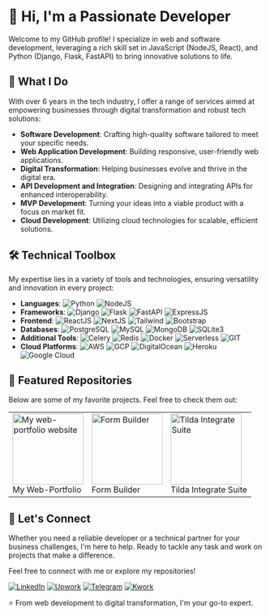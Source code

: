 # 👋 Hi, I'm a Passionate Developer

Welcome to my GitHub profile! I specialize in web and software development, leveraging a rich skill set in JavaScript (NodeJS, React), and Python (Django, Flask, FastAPI) to bring innovative solutions to life.

## 🚀 What I Do

With over 6 years in the tech industry, I offer a range of services aimed at empowering businesses through digital transformation and robust tech solutions:

- **Software Development**: Crafting high-quality software tailored to meet your specific needs.
- **Web Application Development**: Building responsive, user-friendly web applications.
- **Digital Transformation**: Helping businesses evolve and thrive in the digital era.
- **API Development and Integration**: Designing and integrating APIs for enhanced interoperability.
- **MVP Development**: Turning your ideas into a viable product with a focus on market fit.
- **Cloud Development**: Utilizing cloud technologies for scalable, efficient solutions.

## 🛠️ Technical Toolbox

My expertise lies in a variety of tools and technologies, ensuring versatility and innovation in every project:

- **Languages**: ![Python](https://img.shields.io/badge/-Python-3776AB?style=flat&logo=Python&logoColor=white) ![NodeJS](https://img.shields.io/badge/-NodeJS-339933?style=flat&logo=Node.js&logoColor=white)
- **Frameworks**: ![Django](https://img.shields.io/badge/-Django-092E20?style=flat&logo=Django&logoColor=white) ![Flask](https://img.shields.io/badge/-Flask-000000?style=flat&logo=Flask&logoColor=white) ![FastAPI](https://img.shields.io/badge/-FastAPI-009688?style=flat&logo=FastAPI&logoColor=white) ![ExpressJS](https://img.shields.io/badge/-ExpressJS-000000?style=flat&logo=Express&logoColor=white)
- **Frontend**: ![ReactJS](https://img.shields.io/badge/-ReactJS-61DAFB?style=flat&logo=React&logoColor=black) ![NextJS](https://img.shields.io/badge/-NextJS-black?style=flat&logo=Next.js&logoColor=white) ![Tailwind](https://img.shields.io/badge/-Tailwind-38B2AC?style=flat&logo=Tailwind-CSS&logoColor=white) ![Bootstrap](https://img.shields.io/badge/-Bootstrap-7952B3?style=flat&logo=Bootstrap&logoColor=white)
- **Databases**: ![PostgreSQL](https://img.shields.io/badge/-PostgreSQL-336791?style=flat&logo=PostgreSQL&logoColor=white) ![MySQL](https://img.shields.io/badge/-MySQL-4479A1?style=flat&logo=MySQL&logoColor=white) ![MongoDB](https://img.shields.io/badge/-MongoDB-47A248?style=flat&logo=MongoDB&logoColor=white) ![SQLite3](https://img.shields.io/badge/-SQLite3-003B57?style=flat&logo=SQLite&logoColor=white)
- **Additional Tools**: ![Celery](https://img.shields.io/badge/-Celery-37814A?style=flat&logo=Celery&logoColor=white) ![Redis](https://img.shields.io/badge/-Redis-DC382D?style=flat&logo=Redis&logoColor=white) ![Docker](https://img.shields.io/badge/-Docker-2496ED?style=flat&logo=Docker&logoColor=white) ![Serverless](https://img.shields.io/badge/-Serverless-FD5750?style=flat&logo=Serverless&logoColor=white) ![GIT](https://img.shields.io/badge/-GIT-F05032?style=flat&logo=GIT&logoColor=white)
- **Cloud Platforms**: ![AWS](https://img.shields.io/badge/-AWS-232F3E?style=flat&logo=Amazon-AWS&logoColor=white) ![GCP](https://img.shields.io/badge/-GCP-4285F4?style=flat&logo=Google-Cloud&logoColor=white) ![DigitalOcean](https://img.shields.io/badge/-DigitalOcean-0080FF?style=flat&logo=DigitalOcean&logoColor=white) ![Heroku](https://img.shields.io/badge/-Heroku-430098?style=flat&logo=Heroku&logoColor=white) ![Google Cloud](https://img.shields.io/badge/-Google%20Cloud-4285F4?style=flat&logo=Google-Cloud&logoColor=white)

## 🌟 Featured Repositories

Below are some of my favorite projects. Feel free to check them out:

<table>
  <tr>
    <td>
      <a href="https://github.com/daniar-state/daniar-web-portfolio">
        <img src="https://i.postimg.cc/YCgSpcMX/Daniar-state.jpg" alt="My web-portfolio website" width="140" height="140"/>
      </a>
      <br>My Web-Portfolio
    </td>
    <td>
      <a href="https://github.com/daniar-state/state-form-builder">
        <img src="https://i.postimg.cc/fbbqYXBp/1.png" alt="Form Builder" width="140" height="140"/>
      </a>
      <br>Form Builder
    </td>
    <td>
      <a href="https://github.com/daniar-state/Tilda-Integration-Suite">
        <img src="https://i.postimg.cc/T2bk0Dy2/carbon.png" alt="Tilda Integrate Suite" width="140" height="140"/>
      </a>
      <br>Tilda Integrate Suite
    </td>
  </tr>
</table>



## 🤝 Let's Connect

Whether you need a reliable developer or a technical partner for your business challenges, I'm here to help. Ready to tackle any task and work on projects that make a difference.

Feel free to connect with me or explore my repositories!

[![LinkedIn](https://img.shields.io/badge/-LinkedIn-0077B5?style=flat&logo=LinkedIn&logoColor=white)]() 
[![Upwork](https://img.shields.io/badge/-Upwork-1DA1F2?style=flat&logo=Upwork&logoColor=white)]()
[![Telegram](https://img.shields.io/badge/-Telegram-26A5E4?style=flat&logo=Telegram&logoColor=white)](https://t.me/daniar_state)
[![Kwork](https://img.shields.io/badge/-Kwork-FFD700?style=flat&logoColor=white)]()

⭐️ From web development to digital transformation, I'm your go-to expert.


<!---
daniar-state/daniar-state is a ✨ special ✨ repository because its `README.md` (this file) appears on your GitHub profile.
You can click the Preview link to take a look at your changes.
--->

